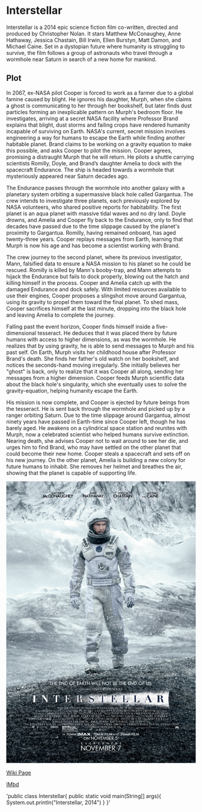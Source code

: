 # **Interstellar**

Interstellar is a 2014 epic science fiction film co-written, 
directed and produced by Christopher Nolan. It stars Matthew McConaughey, 
Anne Hathaway, Jessica Chastain, Bill Irwin, Ellen Burstyn, Matt Damon, 
and Michael Caine. Set in a dystopian future where humanity is struggling 
to survive, the film follows a group of astronauts who travel through a 
wormhole near Saturn in search of a new home for mankind.

## **Plot**


In 2067, ex-NASA pilot Cooper is forced to work as a farmer due to a global famine caused by blight. 
He ignores his daughter, Murph, when she claims a ghost is communicating to her through her bookshelf, 
but later finds dust particles forming an inexplicable pattern on Murph's bedroom floor. He investigates, 
arriving at a secret NASA facility where Professor Brand explains that blight, dust storms and failing 
crops have rendered humanity incapable of surviving on Earth. NASA's current, secret mission involves 
engineering a way for humans to escape the Earth while finding another habitable planet. Brand claims to be 
working on a gravity equation to make this possible, and asks Cooper to pilot the mission. Cooper agrees, 
promising a distraught Murph that he will return. He pilots a shuttle carrying scientists Romilly, Doyle, 
and Brand’s daughter Amelia to dock with the spacecraft Endurance. The ship is headed towards a wormhole that 
mysteriously appeared near Saturn decades ago.

The Endurance passes through the wormhole into another galaxy with a planetary system orbiting a supermassive 
black hole called Gargantua. The crew intends to investigate three planets, each previously explored by NASA 
volunteers, who shared positive reports for habitability. The first planet is an aqua planet with massive tidal 
waves and no dry land. Doyle drowns, and Amelia and Cooper fly back to the Endurance, only to find that decades 
have passed due to the time slippage caused by the planet's proximity to Gargantua. Romilly, having remained onboard, 
has aged twenty-three years. Cooper replays messages from Earth, learning that Murph is now his age and has become a 
scientist working with Brand.

The crew journey to the second planet, where its previous investigator, Mann, falsified data to ensure a NASA mission 
to his planet so he could be rescued. Romilly is killed by Mann's booby-trap, and Mann attempts to hijack the Endurance 
but fails to dock properly, blowing out the hatch and killing himself in the process. Cooper and Amelia catch up with the 
damaged Endurance and dock safely. With limited resources available to use their engines, Cooper proposes a slingshot move 
around Gargantua, using its gravity to propel them toward the final planet. To shed mass, Cooper sacrifices himself at the 
last minute, dropping into the black hole and leaving Amelia to complete the journey.

Falling past the event horizon, Cooper finds himself inside a five-dimensional tesseract. He deduces that it was placed there 
by future humans with access to higher dimensions, as was the wormhole. He realizes that by using gravity, he is able to send 
messages to Murph and his past self. On Earth, Murph visits her childhood house after Professor Brand's death. She finds her 
father's old watch on her bookshelf, and notices the seconds-hand moving irregularly. She initially believes her "ghost" is back, 
only to realize that it was Cooper all along, sending her messages from a higher dimension. Cooper feeds Murph scientific data about 
the black hole's singularity, which she eventually uses to solve the gravity-equation, helping humanity escape the Earth.

His mission is now complete, and Cooper is ejected by future beings from the tesseract. He is sent back through the wormhole and picked 
up by a ranger orbiting Saturn. Due to the time slippage around Gargantua, almost ninety years have passed in Earth-time since Cooper left, 
though he has barely aged. He awakens on a cylindrical space station and reunites with Murph, now a celebrated scientist who helped humans 
survive extinction. Nearing death, she advises Cooper not to wait around to see her die, and urges him to find Brand, who may have settled 
on the other planet that could become their new home. Cooper steals a spacecraft and sets off on his new journey. On the other planet, Amelia 
is building a new colony for future humans to inhabit. She removes her helmet and breathes the air, showing that the planet is capable of supporting life.


![Poster](Interstellar.jpg)


[Wiki Page](https://en.wikipedia.org/wiki/Interstellar_(film))


[IMbd](https://www.imdb.com/title/tt0816692/)


'public class Interstellar{
public static void main(String[] args){
System.out.println("Interstellar, 2014")
}
}'